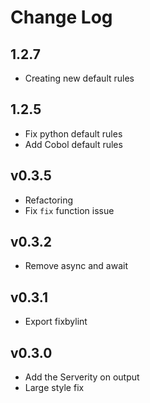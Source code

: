 # Change Log

## 1.2.7
* Creating new default rules

## 1.2.5

* Fix python default rules
* Add Cobol default rules

## v0.3.5

* Refactoring
* Fix `fix` function issue

## v0.3.2

* Remove async and await

## v0.3.1

* Export fixbylint

## v0.3.0

* Add the Serverity on output
* Large style fix
